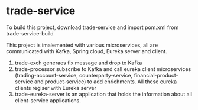 # trade-service

To build this project, download trade-service and import pom.xml from trade-service-build

This project is imalemented with various microservices, all are communicated with Kafka, Spring cloud, Eureka server and client.

1) trade-exch generaes fix message and drop to Kafka
2) trade-processor subscribe to Kafka and call eureka client microservices (trading-account-service, counterparty-service, 
   financial-product-service and product-service)  to add enrichments. All these eureka clients regiser with Eureka server
3) trade-eureka-server is an application that holds the information about all client-service applications. 

